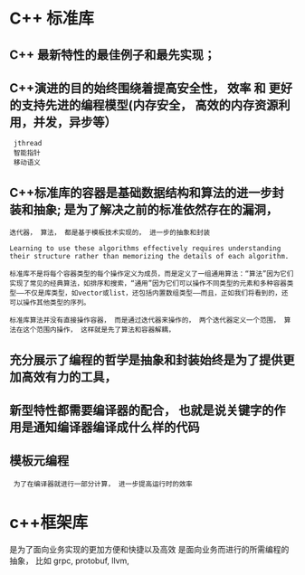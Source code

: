 # C++ 标准库 

  ## C++ 最新特性的最佳例子和最先实现；
  
  ## C++演进的目的始终围绕着提高安全性， 效率 和 更好的支持先进的编程模型(内存安全， 高效的内存资源利用，并发，异步等）
     jthread
     智能指针
     移动语义
     
     
      
  ## C++标准库的容器是基础数据结构和算法的进一步封装和抽象; 是为了解决之前的标准依然存在的漏洞， 

    迭代器， 算法， 都是基于模板技术实现的， 进一步的抽象和封装

    Learning to use these algorithms effectively requires understanding their structure rather than memorizing the details of each algorithm. 

    标准库不是将每个容器类型的每个操作定义为成员，而是定义了一组通用算法：“算法”因为它们实现了常见的经典算法，如排序和搜索，“通用”因为它们可以操作不同类型的元素和多种容器类型——不仅是库类型，如vector或list，还包括内置数组类型——而且，正如我们将看到的，还可以操作其他类型的序列。

    标准库算法并没有直接操作容器， 而是通过迭代器来操作的， 两个迭代器定义一个范围， 算法在这个范围内操作， 这样就是先了算法和容器解耦， 
    
  
  ## 充分展示了编程的哲学是抽象和封装始终是为了提供更加高效有力的工具，

  ## 新型特性都需要编译器的配合， 也就是说关键字的作用是通知编译器编译成什么样的代码

  ## 模板元编程
     为了在编译器就进行一部分计算， 进一步提高运行时的效率

# c++框架库
  是为了面向业务实现的更加方便和快捷以及高效
  是面向业务而进行的所需编程的抽象， 比如 grpc, protobuf, llvm, 
  

